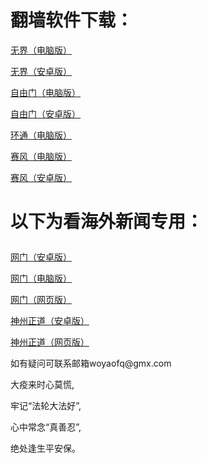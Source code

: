 # 翻墙软件下载：	
<p><a href="https://github.com/woyaofq/xz/raw/master/u1902.exe">无界（电脑版）</a></p>	
<p><a href="https://github.com/woyaofq/xz/raw/master/um4.7.apk">无界（安卓版）</a></p>	
<p><a href="https://github.com/woyaofq/xz/raw/master/fg772p.exe">自由门（电脑版）</a></p>	
<p><a href="https://github.com/woyaofq/xz/raw/master/fgma.apk">自由门（安卓版）</a></p>	
<p><a href="https://raw.githubusercontent.com/opipe/up/master/oPipe.zip">环通（电脑版）</a></p>	
<p><a href="https://github.com/woyaofq/xz/raw/master/psiphon3.exe">赛风（电脑版）</a></p>	
<p><a href="https://github.com/woyaofq/xz/raw/master/PsiphonAndroid.apk">赛风（安卓版）</a></p>	
<h1><p><strong>以下为看海外新闻专用：</strong></p></h1>	
<p><a href="https://raw.githubusercontent.com/opipe/up/master/oGatea.apk">网门（安卓版）</a></p>	
<p><a href="https://raw.githubusercontent.com/opipe/up/master/oGate.zip">网门（电脑版）</a></p>	
<p><a href="https://github.com/odoor2/oo/blob/master/README.md">网门（网页版）</a></p>	
<p><a href="https://raw.githubusercontent.com/SzzdOgate/update/master/extras/SzzdOgate.apk?fldfh2">神州正道（安卓版）</a></p>	
<p><a href="https://raw.githubusercontent.com/txyzum203/www/master/szzd/szzdogate.rar?fldfh2">神州正道（网页版）</a></p>	
<p>如有疑问可联系邮箱woyaofq@gmx.com </a></p>	
<p>大疫来时心莫慌,</p>	
<p>牢记“法轮大法好”,</p>	
<p>心中常念“真善忍”,</p>	
<p>绝处逢生平安保。</p>	
